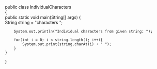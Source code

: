 
public class IndividualCharacters  
{  
    public static void main(String[] args) {  
        String string = "characters ";  
   
        System.out.println("Individual characters from given string: ");  
  
        for(int i = 0; i < string.length(); i++){  
            System.out.print(string.charAt(i) + " ");  
        }  
    }  
}  
